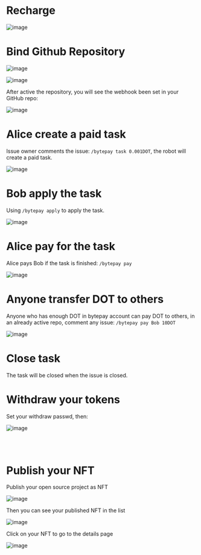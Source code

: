# Recharge

![image](https://user-images.githubusercontent.com/94216827/151191383-7694880b-bfab-4afe-afc8-c306f0b8a8be.png)

# Bind Github Repository

![image](https://user-images.githubusercontent.com/94216827/151191582-624aaea1-89be-422e-898d-acc88a8c1374.png)

![image](https://user-images.githubusercontent.com/94216827/151191829-d9b2b4f7-3a31-4d23-b6a0-564c06cbfd81.png)

After active the repository, you will see the webhook been set in your GitHub repo:

![image](https://user-images.githubusercontent.com/94216827/151192166-ecff0d3e-f0c3-4ffd-825d-94d7848ee451.png)

# Alice create a paid task

Issue owner comments the issue: `/bytepay task 0.001DOT`, the robot will create a paid task.

![image](https://user-images.githubusercontent.com/94216827/151476724-a31a2fd4-241d-4fbf-90c2-b5ad101402a7.png)

# Bob apply the task

Using `/bytepay apply` to apply the task.

![image](https://user-images.githubusercontent.com/94216827/151476781-68760e26-ad0e-41d9-8ac3-6fb87105aaaa.png)

# Alice pay for the task

Alice pays Bob if the task is finished: `/bytepay pay`

![image](https://user-images.githubusercontent.com/94216827/151476828-a62d1a32-dec6-4a10-b418-55f7cf6d7124.png)

# Anyone transfer DOT to others

Anyone who has enough DOT in bytepay account can pay DOT to others, in an already active repo, comment any issue: `/bytepay pay Bob 10DOT`

![image](https://user-images.githubusercontent.com/94216827/151651200-d84e02bc-526b-475a-a01d-dacb47b44710.png)

# Close task

The task will be closed when the issue is closed.

# Withdraw your tokens

Set your withdraw passwd, then:

![image](https://user-images.githubusercontent.com/94216827/151514294-563ac109-6630-464b-8e22-3b1f89294113.png)

<br/>
<br/>

# Publish your NFT

Publish your open source project as NFT

![image](https://user-images.githubusercontent.com/10041921/162606840-920b964e-b996-4224-9483-d72d73f33c01.png)

Then you can see your published NFT in the list

![image](https://user-images.githubusercontent.com/10041921/162606850-721cb742-47ea-475e-8638-8116bb6522a1.png)

Click on your NFT to go to the details page

![image](https://user-images.githubusercontent.com/10041921/162606988-588c86fe-3849-4504-a819-87c4fcf23105.png)

